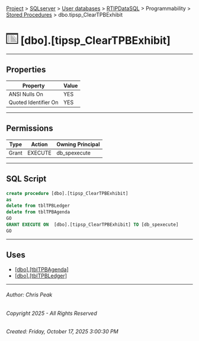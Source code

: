 #### 

[Project](../../../../../index.md) > [SQLserver](../../../../index.md) > [User databases](../../../index.md) > [RTIPDataSQL](../../index.md) > Programmability > [Stored Procedures](Stored_Procedures.md) > dbo.tipsp_ClearTPBExhibit

# ![Stored Procedures](../../../../../Images/StoredProcedure32.png) [dbo].[tipsp_ClearTPBExhibit]

---

## <a name="#properties"></a>Properties

| Property | Value |
|---|---|
| ANSI Nulls On | YES |
| Quoted Identifier On | YES |


---

## <a name="#permissions"></a>Permissions

| Type | Action | Owning Principal |
|---|---|---|
| Grant | EXECUTE | db_spexecute |


---

## <a name="#sqlscript"></a>SQL Script

```sql
create procedure [dbo].[tipsp_ClearTPBExhibit]
as
delete from tblTPBLedger
delete from tblTPBAgenda
GO
GRANT EXECUTE ON  [dbo].[tipsp_ClearTPBExhibit] TO [db_spexecute]
GO

```


---

## <a name="#uses"></a>Uses

* [[dbo].[tblTPBAgenda]](../../Tables/dbo_tblTPBAgenda.md)
* [[dbo].[tblTPBLedger]](../../Tables/dbo_tblTPBLedger.md)


---

###### Author:  Chris Peak

###### Copyright 2025 - All Rights Reserved

###### Created: Friday, October 17, 2025 3:00:30 PM

